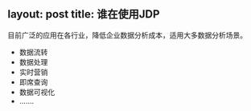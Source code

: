 layout: post
title: 谁在使用JDP
---

目前广泛的应用在各行业，降低企业数据分析成本，适用大多数据分析场景。

- 数据流转
- 数据处理
- 实时营销
- 即席查询
- 数据可视化
- .......